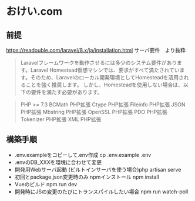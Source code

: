 # おけい.com
## 前提
https://readouble.com/laravel/8.x/ja/installation.html サーバ要件　より抜粋

>Laravelフレームワークを動作させるには多少のシステム要件があります。Laravel Homestead仮想マシンでは、要求がすべて満たされています。そのため、Laravelのローカル開発環境としてHomesteadを活用されることを強く推奨します。
>しかし、Homesteadを使用しない場合は、以下の要件を満たす必要があります。

>PHP >= 7.3
>BCMath PHP拡張
>Ctype PHP拡張
>Fileinfo PHP拡張
>JSON PHP拡張
>Mbstring PHP拡張
>OpenSSL PHP拡張
>PDO PHP拡張
>Tokenizer PHP拡張
>XML PHP拡張

## 構築手順
* .env.exampleをコピーして.env作成
cp .env.example .env
* .envのDB_XXXを環境に合わせて変更
* 開発用Webサーバ起動
(ビルトインサーバを使う場合)php artisan serve
* 初回とpackage.json変更時のみ npmインストール
npm install
* Vueのビルド
npm run dev
* 開発時にJSの変更のたびにトランスパイルしたい場合
npm run watch-poll
